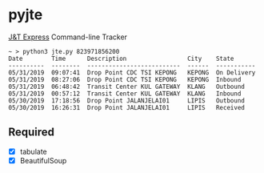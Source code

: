 # pyjte

[J&T Express](https://www.jtexpress.my) Command-line Tracker

```
~ > python3 jte.py 823971856200
Date        Time      Description                 City    State
----------  --------  --------------------------  ------  -----------
05/31/2019  09:07:41  Drop Point CDC TSI KEPONG   KEPONG  On Delivery
05/31/2019  08:27:06  Drop Point CDC TSI KEPONG   KEPONG  Inbound
05/31/2019  06:48:42  Transit Center KUL GATEWAY  KLANG   Outbound
05/31/2019  00:57:12  Transit Center KUL GATEWAY  KLANG   Inbound
05/30/2019  17:18:56  Drop Point JALANJELAI01     LIPIS   Outbound
05/30/2019  16:26:31  Drop Point JALANJELAI01     LIPIS   Received

```
## Required

 - [x] tabulate
 - [x] BeautifulSoup
